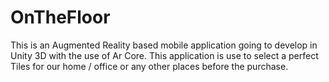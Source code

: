# OnTheFloor
This is an Augmented Reality based mobile application going to develop in Unity 3D with the use of Ar Core. This application is use to select a perfect Tiles for our home / office or any other places before the purchase.
